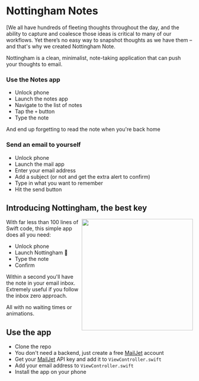 # Nottingham Notes

[We all have hundreds of fleeting thoughts throughout the day, and the ability to capture and coalesce those ideas is critical to many of our workflows. Yet there’s no easy way to snapshot thoughts as we have them – and that's why we created Nottingham Note.

Nottingham is a clean, minimalist, note-taking application that can push your thoughts to email.

### Use the Notes app

- Unlock phone
- Launch the notes app
- Navigate to the list of notes
- Tap the `+` button
- Type the note

And end up forgetting to read the note when you're back home

### Send an email to yourself

- Unlock phone
- Launch the mail app
- Enter your email address
- Add a subject (or not and get the extra alert to confirm)
- Type in what you want to remember
- Hit the send button



## Introducing Nottingham, the best key

<img src="screenshot.png" width="300" align="right">

With far less than 100 lines of Swift code, this simple app does all you need:

- Unlock phone
- Launch Nottingham 🔑
- Type the note
- Confirm

Within a second you'll have the note in your email inbox. Extremely useful if you follow the inbox zero approach.

All with no waiting times or animations.


## Use the app

- Clone the repo
- You don't need a backend, just create a free [MailJet](https://mailjet.com) account
- Get your [MailJet](https://mailjet.com) API key and add it to `ViewController.swift`
- Add your email address to `ViewController.swift`
- Install the app on your phone
